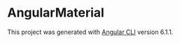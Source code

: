 # AngularMaterial

This project was generated with [Angular CLI](https://github.com/angular/angular-cli) version 6.1.1.
